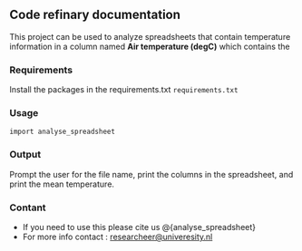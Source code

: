## Code refinary documentation

This project can be used to analyze spreadsheets that contain temperature information in a column named **Air temperature (degC)** which contains the 

### Requirements

Install the packages in the requirements.txt  `requirements.txt` 

### Usage
`import analyse_spreadsheet`


### Output 
Prompt the user for the file name, print the columns in the spreadsheet, and print the mean temperature.

### Contant 
* If you need to use this please cite us 
@{analyse_spreadsheet}
* For more info contact : researcheer@univeresity.nl
